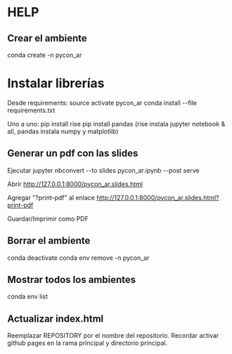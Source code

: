 # HELP

## Crear el ambiente
conda create -n pycon_ar

# Instalar librerías
Desde requirements:
source activate pycon_ar
conda install --file requirements.txt

Uno a uno:
pip install rise
pip install pandas
(rise instala jupyter notebook & all, pandas instala numpy y matplotlib)

## Generar un pdf con las slides
Ejecutar
jupyter nbconvert --to slides pycon_ar.ipynb --post serve

Abrir
http://127.0.0.1:8000/pycon_ar.slides.html

Agregar "?print-pdf" al enlace
http://127.0.0.1:8000/pycon_ar.slides.html?print-pdf

Guardar/Imprimir como PDF

## Borrar el ambiente
conda deactivate
conda env remove -n pycon_ar

## Mostrar todos los ambientes
conda env list

## Actualizar index.html
Reemplazar REPOSITORY por el nombre del repositorio.
Recordar activar github pages en la rama principal y directorio principal.
